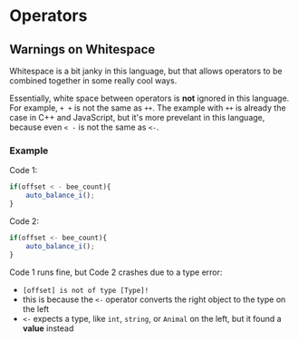 
# Operators
## Warnings on Whitespace
Whitespace is a bit janky in this language, but that allows operators to be combined together in some really cool ways.

Essentially, white space between operators is **not** ignored in this language. For example, `+ +` is not the same as `++`. The example with `++` is already the case in C++ and JavaScript, but it's more prevelant in this language, because even `< -` is not the same as `<-`.

### Example
Code 1:
```js
if(offset < - bee_count){
    auto_balance_i();
}
```
Code 2:
```js
if(offset <- bee_count){
    auto_balance_i();
}
```

Code 1 runs fine, but Code 2 crashes due to a type error:
* `[offset] is not of type [Type]!`
* this is because the `<-` operator converts the right object to the type on the left
* `<-` expects a type, like `int`, `string`, or `Animal` on the left, but it found a **value** instead




